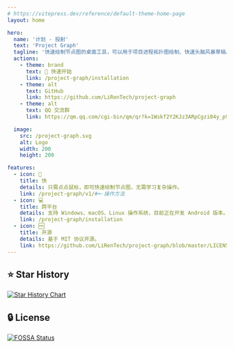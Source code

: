 ```yaml
---
# https://vitepress.dev/reference/default-theme-home-page
layout: home

hero:
  name: '计划 - 投射'
  text: 'Project Graph'
  tagline: '快速绘制节点图的桌面工具，可以用于项目进程拓扑图绘制、快速头脑风暴草稿。'
  actions:
    - theme: brand
      text: 🚀 快速开始
      link: /project-graph/installation
    - theme: alt
      text: GitHub
      link: https://github.com/LiRenTech/project-graph
    - theme: alt
      text: QQ 交流群
      link: https://qm.qq.com/cgi-bin/qm/qr?k=1Wskf2Y2KJz3ARpCgzi04y_p95a78Wku&jump_from=webapi&authKey=EkjB+oWihwZIfyqVsIv2dGrNv7bhSGSIULM3+ZLU2R5AVxOUKaIRwi6TKOHlT04/

  image:
    src: /project-graph.svg
    alt: Logo
    width: 200
    height: 200

features:
  - icon: 🚀
    title: 快
    details: 只需点点鼠标，即可快速绘制节点图，无需学习复杂操作。
    link: /project-graph/v1/#⌨️-操作方法
  - icon: 💻
    title: 跨平台
    details: 支持 Windows、macOS、Linux 操作系统，目前正在开发 Android 版本。
    link: /project-graph/installation
  - icon: 🆓
    title: 开源
    details: 基于 MIT 协议开源。
    link: https://github.com/LiRenTech/project-graph/blob/master/LICENSE
---
```


## ⭐ Star History

<a href="https://star-history.com/#LiRenTech/project-graph&Date">
 <picture>
   <source media="(prefers-color-scheme: dark)" srcset="https://api.star-history.com/svg?repos=LiRenTech/project-graph&type=Date&theme=dark" />
   <source media="(prefers-color-scheme: light)" srcset="https://api.star-history.com/svg?repos=LiRenTech/project-graph&type=Date" />
   <img alt="Star History Chart" src="https://api.star-history.com/svg?repos=LiRenTech/project-graph&type=Date" />
 </picture>
</a>

## 🔒 License

[![FOSSA Status](https://app.fossa.com/api/projects/git%2Bgithub.com%2FLiRenTech%2Fproject-graph.svg?type=large&issueType=license)](https://app.fossa.com/projects/git%2Bgithub.com%2FLiRenTech%2Fproject-graph?ref=badge_large&issueType=license)
